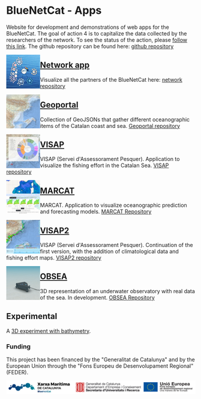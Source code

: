# BlueNetCat - Apps
Website for development and demonstrations of web apps for the BlueNetCat. The goal of action 4 is to capitalize the data collected by the researchers of the network. To see the status of the action, please [follow this link](https://github.com/BlueNetCat/info). The github repository can be found here: [github repository](https://github.com/BlueNetCat)

<a href="https://bluenetcat.github.io/network">
<img align="left" width="90" height="90" src="img/network.png">
</a>

## [Network app](https://bluenetcat.github.io/network/)
Visualize all the partners of the BlueNetCat here: [network repository](https://github.com/BlueNetCat/BlueNetCat.github.io/tree/main/network)

<a href="https://bluenetcat.github.io/network/index.html">
<img align="left" width="90" height="90" src="img/geoportal.png">
</a>

## [Geoportal](https://bluenetcat.github.io/geoportal/index.html)
Collection of GeoJSONs that gather different oceanographic items of the Catalan coast and sea. [Geoportal repository](https://github.com/BlueNetCat/geoportal)

<a href="https://bluenetcat.github.io/VISAP/">
<img align="left" width="90" height="90" src="img/VISAP.png" >
</a>

## [VISAP](https://bluenetcat.github.io/VISAP/)
VISAP (Servei d'Assessorament Pesquer). Application to visualize the fishing effort in the Catalan Sea. [VISAP repository](https://github.com/BlueNetCat/VISAP)


<a href="https://bluenetcat.github.io/MARCAT/">
<img align="left" width="90" height="90" src="img/MARCAT.png" >
</a>

## [MARCAT](https://bluenetcat.github.io/MARCAT/)
MARCAT. Application to visualize oceanographic prediction and forecasting models. [MARCAT Repository](https://github.com/BlueNetCat/MARCAT)


<a href="https://bluenetcat.github.io/VISAP2/">
<img align="left" width="90" height="90" src="img/VISAP2.png" >
</a>

## [VISAP2](https://bluenetcat.github.io/VISAP2/)
VISAP (Servei d'Assessorament Pesquer). Continuation of the first version, with the addition of climatological data and fishing effort maps. [VISAP2 repository](https://github.com/BlueNetCat/VISAP2)

<a href="https://bluenetcat.github.io/OBSEA/">
<img align="left" width="90" height="90" src="img/OBSEABase.png" >
</a>

## [OBSEA](https://bluenetcat.github.io/OBSEA/)
3D representation of an underwater observatory with real data of the sea. In development. [OBSEA Repository](https://github.com/BlueNetCat/OBSEA)

## Experimental
A [3D experiment with bathymetry](https://webglstudio.org/latest/player.html?url=fileserver%2Ffiles%2Fgerard%2Ftest%2Fmap.scene.json).

### Funding
This project has been financed by the "Generalitat de Catalunya" and by the European Union through the "Fons Europeu de Desenvolupament Regional" (FEDER).

![Funding](img/logos.png)
